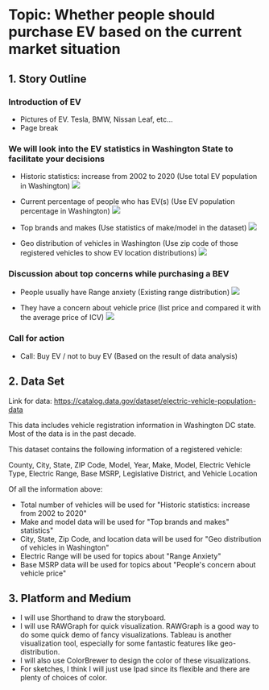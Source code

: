# Topic: Whether people should purchase EV based on the current market situation

## 1. Story Outline
### Introduction of EV
* Pictures of EV. Tesla, BMW, Nissan Leaf, etc...
* Page break

### We will look into the EV statistics in Washington State to facilitate your decisions
* Historic statistics: increase from 2002 to 2020
(Use total EV population in Washington)
![](Image/EVNumber.png)

* Current percentage of people who has EV(s)
(Use EV population percentage in Washington)
![](Image/EVProportion.png)

* Top brands and makes
(Use statistics of make/model in the dataset)
![](Image/EVBrand.png)

* Geo distribution of vehicles in Washington
(Use zip code of those registered vehicles to show EV location distributions)
![](Image/EVGeoDistribution.png)

### Discussion about top concerns while purchasing a BEV
* People usually have Range anxiety
(Existing range distribution)
![](Image/EVElectricRange.png)

* They have a concern about vehicle price
(list price and compared it with the average price of ICV)
![](Image/EVPrice.png)

### Call for action
* Call: Buy EV / not to buy EV (Based on the result of data analysis)


## 2. Data Set
Link for data: https://catalog.data.gov/dataset/electric-vehicle-population-data

This data includes vehicle registration information in Washington DC state. Most of the data is in the past decade.

This dataset contains the following information of a registered vehicle:

County, City, State, ZIP Code, Model, Year, Make, Model, Electric Vehicle Type, Electric Range, Base MSRP, Legislative District, and Vehicle Location

Of all the information above:
* Total number of vehicles will be used for "Historic statistics: increase from 2002 to 2020"
* Make and model data will be used for "Top brands and makes" statistics"
* City, State, Zip Code, and location data will be used for "Geo distribution of vehicles in Washington"
* Electric Range will be used for topics about "Range Anxiety"
* Base MSRP data will be used for topics about "People's concern about vehicle price"

## 3. Platform and Medium
* I will use Shorthand to draw the storyboard.
* I will use RAWGraph for quick visualization. RAWGraph is a good way to do some quick demo of fancy visualizations. Tableau is another visualization tool, especially for some fantastic features like geo-distribution.
* I will also use ColorBrewer to design the color of these visualizations.
* For sketches, I think I will just use Ipad since its flexible and there are plenty of choices of color.
